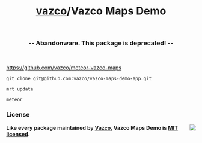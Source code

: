 <h1 align="center">
    <a href="https://github.com/vazco">vazco</a>/Vazco Maps Demo
</h1>

&nbsp;

<h3 align="center">
  -- Abandonware. This package is deprecated! --
</h3>

&nbsp;

<a href="https://github.com/vazco/meteor-vazco-maps">https://github.com/vazco/meteor-vazco-maps</a>

    git clone git@github.com:vazco/vazco-maps-demo-app.git

    mrt update

    meteor

### License

<img src="https://vazco.eu/banner.png" align="right">

**Like every package maintained by [Vazco](https://vazco.eu/), Vazco Maps Demo is [MIT licensed](https://github.com/vazco/uniforms/blob/master/LICENSE).**
